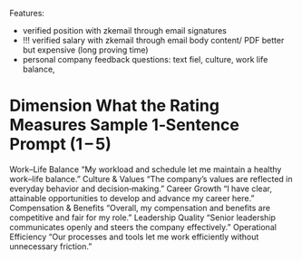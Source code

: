 Features:

- verified position with zkemail through email signatures
- !!! verified salary with zkemail through email body content/ PDF better but expensive (long proving time)
- personal company feedback questions: text fiel, culture, work life balance, 


#	Dimension	What the Rating Measures	Sample 1‑Sentence Prompt (1 – 5)
Work–Life Balance	“My workload and schedule let me maintain a healthy work–life balance.”
Culture & Values	“The company’s values are reflected in everyday behavior and decision‑making.”
Career Growth	“I have clear, attainable opportunities to develop and advance my career here.”
Compensation & Benefits	“Overall, my compensation and benefits are competitive and fair for my role.”
Leadership Quality	“Senior leadership communicates openly and steers the company effectively.”
Operational Efficiency	“Our processes and tools let me work efficiently without unnecessary friction.”